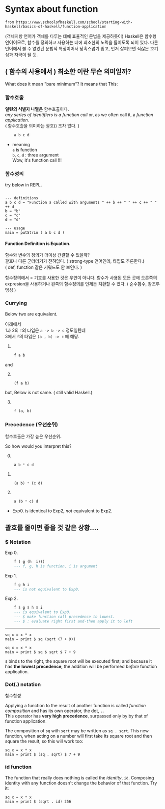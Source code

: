 # Syntax about function

`from https://www.schoolofhaskell.com/school/starting-with-haskell/basics-of-haskell/function-application`

(객체지향 언어가 객체를 다루는 데에 효율적인 문법을 제공하듯이)
Haskell은 함수형 언어이므로, 함수를 정의하고 사용하는 데에 최소한의 노력을 들이도록 되어 있다.
다른 언어에서 볼 수 없었던 문법적 특징이어서 당혹스럽기 쉽고, 먼저 살펴보면 적잖은 호기심과 자극이 될 듯.

## ( 함수의 사용에서 ) **최소한** 이란 무슨 의미일까?

What does it mean "bare minimum"? It means that This:

### 함수호출

**일련의 식별자 나열은** 함수호촐이다.  
_any series of identifiers is a function call_ or, as we often call it, a _function application_.  
( 함수호출을 의미하는 괄호() 조차 없다. )

```haskell
    a b c d
```

- meaning  
   `a` is function  
   `b`, `c`, `d` : three argument  
   Wow, it's function call !!!

### 함수정의

try below in REPL.

```active haskell

--- definitions
a b c d = "Function a called with arguments " ++ b ++ " " ++ c ++ " " ++ d
b = "b"
c = "c"
d = "d"

--- usage
main = putStrLn ( a b c d )

```

#### Function Definition is Equation.

함수와 변수의 정의가 더이상 간결할 수 있을까?  
괄호나 다른 군더더기가 전혀없다. ( strong-type 언어인데, 타입도 추론한다.)  
( def, function 같은 키워드도 안 보인다. )

함수정의에서 = 기호를 사용한 것은 우연이 아니다.
함수가 사용된 모든 곳에 오른쪽의 expresion을 사용하거나 왼쪽의 함수정의를 언제든 치환할 수 있다.
( 순수함수, 참조투명성 )

### Currying

Below two are equivalent.

아래에서  
1과 2의 `f`의 타입은 `a -> b -> c` 정도일텐데  
 3에서 `f`의 타입은 `(a , b) -> c` 에 해당.

1.

```haskell
    f a b
```

and

2.

```haskell
    (f a b)
```

but, Below is not same. ( still valid Haskell.)

3.

```haskell
    f (a, b)
```

### Precedence (우선순위)

함수호출은 가장 높은 우선순위.

So how would you interpret this?

0.

```haskell
    a b * c d
```

1.

```haskell
    (a b) * (c d)
```

2.

```haskell
    a (b * c) d
```

- Exp0. is identical to Exp2, _not_ equivalent to Exp2.

## 괄호를 줄이면 좋을 것 같은 상황....

### $ Notation

Exp 0.

```haskell
    f ( g (h  i)))
    --- f, g, h is function, i is argument
```

Exp 1.

```haskell
    f g h i
    --- is not equivalent to Exp0.
```

Exp 2.

```haskell
    f $ g $ h $ i
    --- is equivalent to Exp0.
    --- $ make function call precedence to lowest.
    --- $ : evaluate right first and-then apply it to left
```

---

```active haskell
sq x = x * x
main = print $ sq (sqrt (7 + 9))
```

```active haskell
sq x = x * x
main = print $ sq $ sqrt $ 7 + 9
```

`$` binds to the right, the square root will be executed first; and because it has **the lowest precedence**, the addition will be performed _before_ function application.

### Dot(.) notation

함수합성

Applying a function to the result of another function is called _function composition_ and has its own operator, the dot, `.`.  
This operator has **very high precedence**, surpassed only by by that of function application.

The composition of `sq` with `sqrt` may be written as `sq . sqrt`. This new function, when acting on a number will first take its square root and then square the result, so this will work too:

```active haskell
sq x = x * x
main = print $ (sq . sqrt) $ 7 + 9
```

### id function

The function that really does nothing is called the _identity_, `id`. Composing identity with any function doesn't change the behavior of that function. Try it:

```active haskell
sq x = x * x
main = print $ (sqrt . id) 256
```
